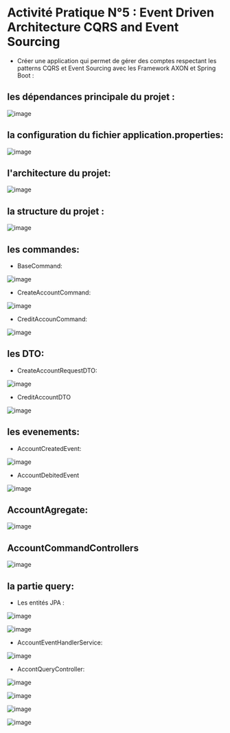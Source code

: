 # Activité Pratique N°5 : Event Driven Architecture CQRS and Event Sourcing
* Créer une application qui permet de gérer des comptes respectant les patterns CQRS et Event Sourcing avec les Framework AXON et Spring Boot :
## les dépendances  principale  du projet :

![image](https://user-images.githubusercontent.com/73759527/209236416-fb608de1-75f6-4951-94b2-425ec664b41f.png)

## la configuration du fichier application.properties:

![image](https://user-images.githubusercontent.com/73759527/209236498-f62239ef-faa9-4990-94f1-df284b09a454.png)

## l'architecture du projet:

![image](https://user-images.githubusercontent.com/73759527/209236715-78f89c37-0446-4b79-ad56-794d0d9a1c53.png)

## la structure du projet :

![image](https://user-images.githubusercontent.com/73759527/209236797-633bc0f6-7b26-4b34-9a6e-3aaa35ea03f1.png)


## les commandes:

* BaseCommand:

![image](https://user-images.githubusercontent.com/73759527/209236959-fcfdf89f-61d4-48b9-9621-8c31b8676dad.png)

* CreateAccountCommand:

![image](https://user-images.githubusercontent.com/73759527/209236998-776802a6-4dc7-46ff-a86f-bf2ea7b8dddd.png)

* CreditAccounCommand:

![image](https://user-images.githubusercontent.com/73759527/209237033-880142e7-0c87-433c-bc38-16592de42c56.png)

## les DTO:

* CreateAccountRequestDTO:

![image](https://user-images.githubusercontent.com/73759527/209237123-025ced24-7602-42a8-b89f-0dd32de8e449.png)

* CreditAccountDTO

![image](https://user-images.githubusercontent.com/73759527/209237171-95efddef-37ba-4464-bd99-5c3248624be8.png)

## les evenements:

* AccountCreatedEvent:

![image](https://user-images.githubusercontent.com/73759527/209237332-26fc32fc-0858-45c9-8af2-1b665f19daf2.png)
 
* AccountDebitedEvent

![image](https://user-images.githubusercontent.com/73759527/209237362-68d6cae6-8f25-4e83-bdd3-c7a609c888ea.png)

## AccountAgregate:

![image](https://user-images.githubusercontent.com/73759527/209237479-4a5b1371-3975-4c54-b5e6-bec2ac98dfa8.png)

## AccountCommandControllers

![image](https://user-images.githubusercontent.com/73759527/209237513-6c7c6c40-b558-4357-a0eb-1e05938b59d7.png)

## la partie query:

* Les entités JPA :

![image](https://user-images.githubusercontent.com/73759527/209237695-8f804aa8-10f7-438c-8487-f2b805be524e.png)

![image](https://user-images.githubusercontent.com/73759527/209237715-fb2402bb-8ef2-419f-8618-57bb16ae5d62.png)

* AccountEventHandlerService:

![image](https://user-images.githubusercontent.com/73759527/209237814-ce753879-86fa-436c-b4d7-c6ded36e5deb.png)

* AccontQueryController:

![image](https://user-images.githubusercontent.com/73759527/209237867-602e36dd-9a83-41a4-a184-44683c3b0865.png)


![image](https://user-images.githubusercontent.com/73759527/209237918-07f5bed8-524e-42f3-894c-9a5e0b2a0e83.png)

![image](https://user-images.githubusercontent.com/73759527/209237973-90e240a1-034c-4096-b3e7-d6e06897afdf.png)


![image](https://user-images.githubusercontent.com/73759527/209238053-70d35d21-8a43-4972-8a36-ea7f033235aa.png)






